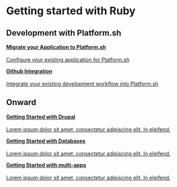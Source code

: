 
# Getting started with Ruby


## Development with Platform.sh

<html>
<head>
<link rel="stylesheet" href="/styles/styles.css">
</head>
<body>

<a href="/gettingstarted/languages/ruby/demo/start.html" class="buttongen full"><b>Migrate your Application to Platform.sh</b><br/><br/>Configure your existing application for Platform.sh</a>

<a href="/gettingstarted/languages/ruby/demo/start.html" class="buttongen full"><b>Github Integration</b><br/><br/>Integrate your existing development workflow into Platform.sh</a>

</body>
</html>

## Onward

<html>
<head>
<link rel="stylesheet" href="/styles/styles.css">
</head>
<body>

<a href="/gettingstarted/languages/ruby/demo/start.html" class="buttongen full"><b>Getting Started with Drupal</b><br/><br/>Lorem ipsum dolor sit amet, consectetur adipiscing elit. In eleifend.</a>

<a href="/gettingstarted/languages/ruby/demo/start.html" class="buttongen full"><b>Getting Started with Databases</b><br/><br/>Lorem ipsum dolor sit amet, consectetur adipiscing elit. In eleifend.</a>

<a href="/gettingstarted/languages/ruby/demo/start.html" class="buttongen full"><b>Getting Started with multi-apps</b><br/><br/>Lorem ipsum dolor sit amet, consectetur adipiscing elit. In eleifend.</a>

</body>
</html>
